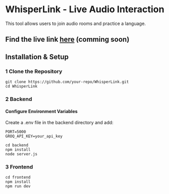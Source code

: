# WhisperLink - Live Audio Interaction

This tool allows users to join audio rooms and practice a language.

## Find the live link [here]() (comming soon)

## Installation & Setup

### 1️ Clone the Repository
```
git clone https://github.com/your-repo/WhisperLink.git
cd WhisperLink
```

### 2 Backend

#### Configure Environment Variables
Create a .env file in the backend directory and add:
```
PORT=5000
GROQ_API_KEY=your_api_key
```

```
cd backend
npm install
node server.js
```
### 3 Frontend
```
cd frontend
npm install
npm run dev
```
